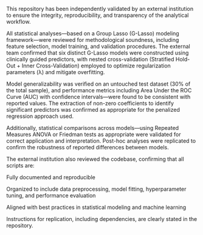 This repository has been independently validated by an external institution to ensure the integrity, reproducibility, and transparency of the analytical workflow.

All statistical analyses—based on a Group Lasso (G-Lasso) modeling framework—were reviewed for methodological soundness, including feature selection, model training, and validation procedures. The external team confirmed that six distinct G-Lasso models were constructed using clinically guided predictors, with nested cross-validation (Stratified Hold-Out + Inner Cross-Validation) employed to optimize regularization parameters (λ) and mitigate overfitting.

Model generalizability was verified on an untouched test dataset (30% of the total sample), and performance metrics including Area Under the ROC Curve (AUC) with confidence intervals—were found to be consistent with reported values. The extraction of non-zero coefficients to identify significant predictors was confirmed as appropriate for the penalized regression approach used.

Additionally, statistical comparisons across models—using Repeated Measures ANOVA or Friedman tests as appropriate were validated for correct application and interpretation. Post-hoc analyses were replicated to confirm the robustness of reported differences between models.

The external institution also reviewed the codebase, confirming that all scripts are:

Fully documented and reproducible

Organized to include data preprocessing, model fitting, hyperparameter tuning, and performance evaluation

Aligned with best practices in statistical modeling and machine learning

Instructions for replication, including dependencies, are clearly stated in the repository.



